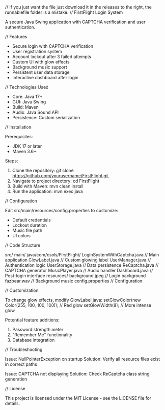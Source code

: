 // If you just want the file just download it in the releases to the right, the runnablefile folder is a mistake.
// FirstFlight Login System

A secure Java Swing application with CAPTCHA verification and user authentication.

// Features

- Secure login with CAPTCHA verification
- User registration system
- Account lockout after 3 failed attempts
- Custom UI with glow effects
- Background music support
- Persistent user data storage
- Interactive dashboard after login

// Technologies Used

- Core: Java 17+
- GUI: Java Swing
- Build: Maven
- Audio: Java Sound API
- Persistence: Custom serialization

// Installation

Prerequisites:
- JDK 17 or later
- Maven 3.6+

Steps:
1. Clone the repository:
   git clone https://github.com/yourusername/FirstFlight.git
2. Navigate to project directory:
   cd FirstFlight
3. Build with Maven:
   mvn clean install
4. Run the application:
   mvn exec:java

// Configuration

Edit src/main/resources/config.properties to customize:
- Default credentials
- Lockout duration
- Music file path
- UI colors

// Code Structure

src/
  main/
    java/com/csols/FirstFlight/
      LoginSystemWithCaptcha.java     // Main application
      GlowLabel.java                 // Custom glowing label
      UserManager.java               // Authentication logic
      UserStorage.java               // Data persistence
      ReCaptcha.java                 // CAPTCHA generator
      MusicPlayer.java               // Audio handler
      Dashboard.java                 // Post-login interface
    resources/
      background.jpeg               // Login background
      fazbear.wav                   // Background music
      config.properties             // Configuration

// Customization

To change glow effects, modify GlowLabel.java:
setGlowColor(new Color(255, 100, 100, 100)); // Red glow
setGlowWidth(8); // More intense glow

Potential feature additions:
1. Password strength meter
2. "Remember Me" functionality
3. Database integration

// Troubleshooting

Issue: NullPointerException on startup
Solution: Verify all resource files exist in correct paths

Issue: CAPTCHA not displaying
Solution: Check ReCaptcha class string generation

// License

This project is licensed under the MIT License - see the LICENSE file for details.
